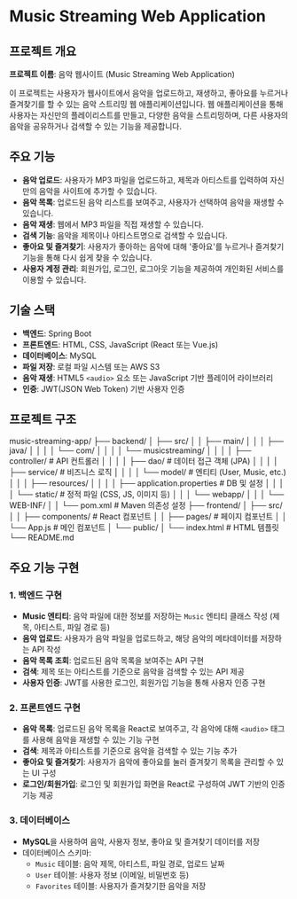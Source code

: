 # Music Streaming Web Application

## 프로젝트 개요

**프로젝트 이름**: 음악 웹사이트 (Music Streaming Web Application)

이 프로젝트는 사용자가 웹사이트에서 음악을 업로드하고, 재생하고, 좋아요를 누르거나 즐겨찾기를 할 수 있는 음악 스트리밍 웹 애플리케이션입니다. 웹 애플리케이션을 통해 사용자는 자신만의 플레이리스트를 만들고, 다양한 음악을 스트리밍하며, 다른 사용자의 음악을 공유하거나 검색할 수 있는 기능을 제공합니다.

## 주요 기능

- **음악 업로드**: 사용자가 MP3 파일을 업로드하고, 제목과 아티스트를 입력하여 자신만의 음악을 사이트에 추가할 수 있습니다.
- **음악 목록**: 업로드된 음악 리스트를 보여주고, 사용자가 선택하여 음악을 재생할 수 있습니다.
- **음악 재생**: 웹에서 MP3 파일을 직접 재생할 수 있습니다.
- **검색 기능**: 음악을 제목이나 아티스트명으로 검색할 수 있습니다.
- **좋아요 및 즐겨찾기**: 사용자가 좋아하는 음악에 대해 '좋아요'를 누르거나 즐겨찾기 기능을 통해 다시 쉽게 찾을 수 있습니다.
- **사용자 계정 관리**: 회원가입, 로그인, 로그아웃 기능을 제공하여 개인화된 서비스를 이용할 수 있습니다.

## 기술 스택

- **백엔드**: Spring Boot
- **프론트엔드**: HTML, CSS, JavaScript (React 또는 Vue.js)
- **데이터베이스**: MySQL
- **파일 저장**: 로컬 파일 시스템 또는 AWS S3
- **음악 재생**: HTML5 `<audio>` 요소 또는 JavaScript 기반 플레이어 라이브러리
- **인증**: JWT(JSON Web Token) 기반 사용자 인증

## 프로젝트 구조
music-streaming-app/ ├── backend/ │ ├── src/ │ │ ├── main/ │ │ │ ├── java/ │ │ │ │ └── com/ │ │ │ │ └── musicstreaming/ │ │ │ │ ├── controller/ # API 컨트롤러 │ │ │ │ ├── dao/ # 데이터 접근 객체 (JPA) │ │ │ │ ├── service/ # 비즈니스 로직 │ │ │ │ └── model/ # 엔티티 (User, Music, etc.) │ │ │ ├── resources/ │ │ │ │ ├── application.properties # DB 및 설정 │ │ │ │ └── static/ # 정적 파일 (CSS, JS, 이미지 등) │ │ │ └── webapp/ │ │ │ └── WEB-INF/ │ │ └── pom.xml # Maven 의존성 설정 ├── frontend/ │ ├── src/ │ │ ├── components/ # React 컴포넌트 │ │ ├── pages/ # 페이지 컴포넌트 │ │ └── App.js # 메인 컴포넌트 │ └── public/ │ └── index.html # HTML 템플릿 └── README.md

## 주요 기능 구현

### 1. 백엔드 구현

- **Music 엔티티**: 음악 파일에 대한 정보를 저장하는 `Music` 엔티티 클래스 작성 (제목, 아티스트, 파일 경로 등)
- **음악 업로드**: 사용자가 음악 파일을 업로드하고, 해당 음악의 메타데이터를 저장하는 API 작성
- **음악 목록 조회**: 업로드된 음악 목록을 보여주는 API 구현
- **검색**: 제목 또는 아티스트를 기준으로 음악을 검색할 수 있는 API 제공
- **사용자 인증**: JWT를 사용한 로그인, 회원가입 기능을 통해 사용자 인증 구현

### 2. 프론트엔드 구현

- **음악 목록**: 업로드된 음악 목록을 React로 보여주고, 각 음악에 대해 `<audio>` 태그를 사용해 음악을 재생할 수 있는 기능 구현
- **검색**: 제목과 아티스트를 기준으로 음악을 검색할 수 있는 기능 추가
- **좋아요 및 즐겨찾기**: 사용자가 음악에 좋아요를 눌러 즐겨찾기 목록을 관리할 수 있는 UI 구성
- **로그인/회원가입**: 로그인 및 회원가입 화면을 React로 구성하여 JWT 기반의 인증 기능 제공

### 3. 데이터베이스

- **MySQL**을 사용하여 음악, 사용자 정보, 좋아요 및 즐겨찾기 데이터를 저장
- 데이터베이스 스키마:
  - `Music` 테이블: 음악 제목, 아티스트, 파일 경로, 업로드 날짜
  - `User` 테이블: 사용자 정보 (이메일, 비밀번호 등)
  - `Favorites` 테이블: 사용자가 즐겨찾기한 음악을 저장
